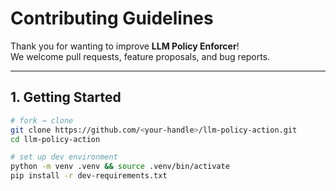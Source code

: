 # Contributing Guidelines

Thank you for wanting to improve **LLM Policy Enforcer**!  
We welcome pull requests, feature proposals, and bug reports.

---

## 1. Getting Started

```bash
# fork → clone
git clone https://github.com/<your-handle>/llm-policy-action.git
cd llm-policy-action

# set up dev environment
python -m venv .venv && source .venv/bin/activate
pip install -r dev-requirements.txt
```